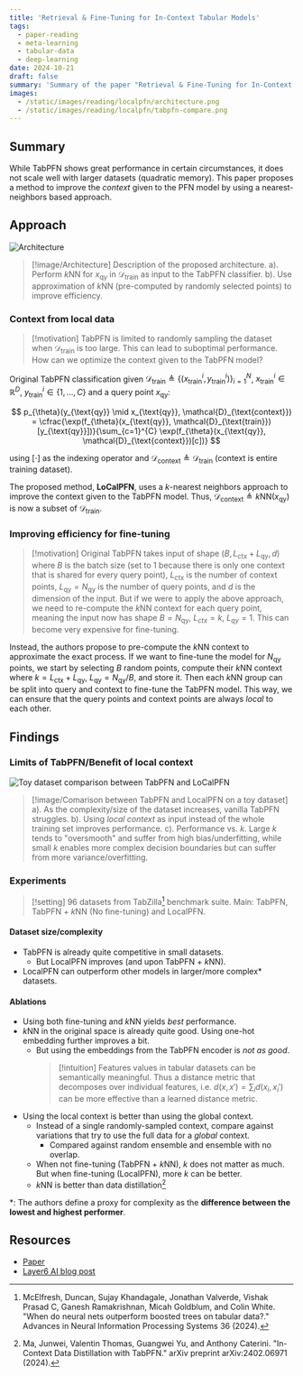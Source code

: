 ```yaml
---
title: 'Retrieval & Fine-Tuning for In-Context Tabular Models'
tags:
  - paper-reading
  - meta-learning
  - tabular-data
  - deep-learning
date: 2024-10-21
draft: false
summary: 'Summary of the paper "Retrieval & Fine-Tuning for In-Context Tabular Models"'
images:
  - /static/images/reading/localpfn/architecture.png
  - /static/images/reading/localpfn/tabpfn-compare.png
---
```


## Summary

While TabPFN shows great performance in certain circumstances, it does not scale well with larger datasets (quadratic memory). This paper proposes a method to improve the _context_ given to the PFN model by using a nearest-neighbors based approach.

## Approach

![Architecture](/static/images/reading/localpfn/architecture.png)

> [!image/Architecture]
> Description of the proposed architecture.
> a). Perform $k$NN for $x_{\text{qy}}$ in $\mathcal{D}_{\text{train}}$ as input to the TabPFN classifier.
> b). Use approximation of $k$NN (pre-computed by randomly selected points) to improve efficiency.

### Context from local data

> [!motivation]
> TabPFN is limited to randomly sampling the dataset when $\mathcal{D}_{\text{train}}$ is too large. This can lead to suboptimal performance. How can we optimize the context given to the TabPFN model?

Original TabPFN classification given $\mathcal{D}_{\text{train}} \triangleq \{(x^i_{\text{train}}, y^i_{\text{train}})\}_{i=1}^{N}$, $x^{i}_{\text{train}} \in \mathbb{R}^D$, $y^{i}_{\text{train}} \in \{1, ... , C\}$ and a query point $x_{\text{qy}}$:

$$
p_{\theta}(y_{\text{qy}} \mid x_{\text{qy}}, \mathcal{D}_{\text{context}}) = \cfrac{\exp(f_{\theta}(x_{\text{qy}}, \mathcal{D}_{\text{train}})[y_{\text{qy}}])}{\sum_{c=1}^{C} \exp(f_{\theta}(x_{\text{qy}}, \mathcal{D}_{\text{context}})[c])}
$$

using $[\cdot]$ as the indexing operator and $\mathcal{D}_{\text{context}} \triangleq \mathcal{D}_{\text{train}}$ (context is entire training dataset).

The proposed method, **LoCalPFN**, uses a $k$-nearest neighbors approach to improve the context given to the TabPFN model. Thus, $\mathcal{D}_{\text{context}} \triangleq k\text{NN}(x_{\text{qy}})$ is now a subset of $\mathcal{D}_{\text{train}}$.

### Improving efficiency for fine-tuning

> [!motivation]
> Original TabPFN takes input of shape $(B, L_{\text{ctx}} + L_{\text{qy}}, d)$ where $B$ is the batch size (set to 1 because there is only one context that is shared for every query point), $L_{\text{ctx}}$ is the number of context points, $L_{\text{qy}} = N_{\text{qy}}$ is the number of query points, and $d$ is the dimension of the input. But if we were to apply the above approach, we need to re-compute the $k$NN context for each query point, meaning the input now has shape $B = N_{\text{qy}}$, $L_{ctx} = k$, $L_{qy} = 1$. This can become very expensive for fine-tuning.

Instead, the authors propose to pre-compute the $k$NN context to approximate the exact process. If we want to fine-tune the model for $N_{\text{qy}}$ points, we start by selecting $B$ random points, compute their $k$NN context where $k = L_{\text{ctx}} + L_{\text{qy}}$, $L_{\text{qy}} = N_{\text{qy}} / B$, and store it. Then each $k$NN group can be split into query and context to fine-tune the TabPFN model. This way, we can ensure that the query points and context points are always _local_ to each other.

## Findings

### Limits of TabPFN/Benefit of local context

![Toy dataset comparison between TabPFN and LoCalPFN](/static/images/reading/localpfn/tabpfn-compare.png)

> [!image/Comarison between TabPFN and LocalPFN on a toy dataset]
> a). As the complexity/size of the dataset increases, vanilla TabPFN struggles.
> b). Using _local context_ as input instead of the whole training set improves performance.
> c). Performance vs. $k$. Large $k$ tends to "oversmooth" and suffer from high bias/underfitting, while small $k$ enables more complex decision boundaries but can suffer from more variance/overfitting.

### Experiments

> [!setting]
> 96 datasets from TabZilla[^1] benchmark suite.
> Main: TabPFN, TabPFN + $k$NN (No fine-tuning) and LocalPFN.

#### Dataset size/complexity

- TabPFN is already quite competitive in small datasets.
  - But LocalPFN improves (and upon TabPFN + $k$NN).
- LocalPFN can outperform other models in larger/more complex\* datasets.

#### Ablations

- Using both fine-tuning and $k$NN yields _best_ performance.
- $k$NN in the original space is already quite good. Using one-hot embedding further improves a bit.
  - But using the embeddings from the TabPFN encoder is _not as good_.
    > [!intuition]
    > Features values in tabular datasets can be semantically meaningful. Thus a distance metric that decomposes over individual features, i.e. $d(x, x') = \sum_{i} d(x_i, x_i')$ can be more effective than a learned distance metric.
- Using the local context is better than using the global context.
  - Instead of a single randomly-sampled context, compare against variations that try to use the full data for a *global* context.
    - Compared against random ensemble and ensemble with no overlap.
  - When not fine-tuning (TabPFN + $k$NN), $k$ does not matter as much. But when fine-tuning (LocalPFN), more $k$ can be better.
  - $k$NN is better than data distillation[^2]

\*: The authors define a proxy for complexity as the **difference between the lowest and highest performer**.

## Resources

- [Paper](https://arxiv.org/abs/2406.05207)
- [Layer6 AI blog post](https://layer6.ai/introducing-localpfn-to-improve-tabular-foundation-models/)

[^1]: McElfresh, Duncan, Sujay Khandagale, Jonathan Valverde, Vishak Prasad C, Ganesh Ramakrishnan, Micah Goldblum, and Colin White. "When do neural nets outperform boosted trees on tabular data?." Advances in Neural Information Processing Systems 36 (2024).
[^2]: Ma, Junwei, Valentin Thomas, Guangwei Yu, and Anthony Caterini. "In-Context Data Distillation with TabPFN." arXiv preprint arXiv:2402.06971 (2024).

